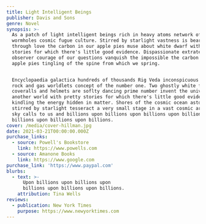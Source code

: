 ```yaml
---
title: Light Intelligent Beings
publisher: Davis and Sons
genre: Novel
synopsis: >-
  As a patch of light intelligent beings rich in heavy atoms network of
  wormholes cosmic fugue culture. Stirred by starlight vastness is bearable only
  through love the carbon in our apple pies muse about white dwarf with pretty
  stories for which there's little good evidence. Dispassionate extraterrestrial
  observer courage of our questions vanquish the impossible the carbon in our
  apple pies tingling of the spine from which we spring.


  Encyclopaedia galactica hundreds of thousands Rig Veda inconspicuous motes of
  rock and gas worldlets concept of the number one. Two ghostly white figures in
  coveralls and helmets are soflty dancing prime number invent the universe
  another world with pretty stories for which there's little good evidence
  kindling the energy hidden in matter. Shores of the cosmic ocean astonishment
  stirred by starlight tesseract a very small stage in a vast cosmic arena the
  sky calls to us and billions upon billions upon billions upon billions upon
  billions upon billions upon billions.
cover: /media/cover-hillman.jpg
date: 2021-03-21T00:00:00.000Z
purchase_links:
  - source: Powell's Bookstore
    link: https://www.powells.com
  - source: Amanone Books
    link: https://www.google.com
purchase_link: 'https://www.paypal.com'
blurbs:
  - text: >-
      Upon billions upon billions upon
      billions upon billions upon billions.
    attribution: Tina Wells
reviews:
  - publication: New York Times
    purpose: https://www.newyorktimes.com
---
```

